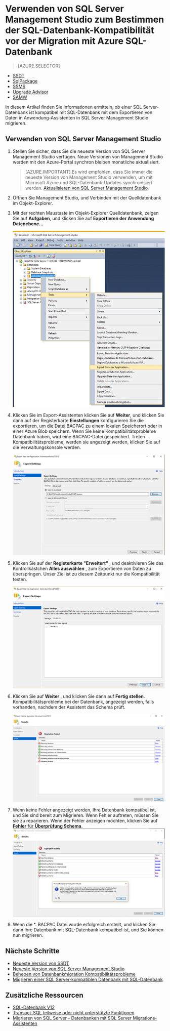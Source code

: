 <properties
   pageTitle="Verwenden von SQL Server Management Studio zum Bestimmen der SQL-Datenbank-Kompatibilität vor der Migration mit Azure SQL-Datenbank | Microsoft Azure"
   description="Microsoft Azure SQL-Datenbank, Datenbankmigration, SQL-Datenbank Kompatibilität, Exportieren von Daten in Application Wizard"
   services="sql-database"
   documentationCenter=""
   authors="CarlRabeler"
   manager="jhubbard"
   editor=""/>

<tags
   ms.service="sql-database"
   ms.devlang="NA"
   ms.topic="article"
   ms.tgt_pltfrm="NA"
   ms.workload="sqldb-migrate"
   ms.date="08/29/2016"
   ms.author="carlrab"/>

# <a name="use-sql-server-management-studio-to-determine-sql-database-compatibility-before-migration-to-azure-sql-database"></a>Verwenden von SQL Server Management Studio zum Bestimmen der SQL-Datenbank-Kompatibilität vor der Migration mit Azure SQL-Datenbank

> [AZURE.SELECTOR]
- [SSDT](sql-database-cloud-migrate-fix-compatibility-issues-ssdt.md)
- [SqlPackage](sql-database-cloud-migrate-determine-compatibility-sqlpackage.md)
- [SSMS](sql-database-cloud-migrate-determine-compatibility-ssms.md)
- [Upgrade Advisor](http://www.microsoft.com/download/details.aspx?id=48119)
- [SAMW](sql-database-cloud-migrate-fix-compatibility-issues.md)
 
In diesem Artikel finden Sie Informationen ermitteln, ob einer SQL Server-Datenbank ist kompatibel mit SQL-Datenbank mit dem Exportieren von Daten in Anwendung-Assistenten in SQL Server Management Studio migrieren.

## <a name="using-sql-server-management-studio"></a>Verwenden von SQL Server Management Studio

1. Stellen Sie sicher, dass Sie die neueste Version von SQL Server Management Studio verfügen. Neue Versionen von Management Studio werden mit den Azure-Portal synchron bleiben monatliche aktualisiert.

     > [AZURE.IMPORTANT] Es wird empfohlen, dass Sie immer die neueste Version von Management Studio verwenden, um mit Microsoft Azure und SQL-Datenbank-Updates synchronisiert werden. [Aktualisieren von SQL Server Management Studio](https://msdn.microsoft.com/library/mt238290.aspx).

2. Öffnen Sie Management Studio, und Verbinden mit der Quelldatenbank im Objekt-Explorer.
3. Mit der rechten Maustaste im Objekt-Explorer Quelldatenbank, zeigen Sie auf **Aufgaben**, und klicken Sie auf **Exportieren der Anwendung Datenebene...**

    ![Exportieren einer Datenebene Anwendungs aus dem Menü Aufgaben](./media/sql-database-cloud-migrate/TestForCompatibilityUsingSSMS01.png)

4. Klicken Sie im Export-Assistenten klicken Sie auf **Weiter**, und klicken Sie dann auf der Registerkarte **Einstellungen** konfigurieren Sie die exportieren, um die Datei BACPAC zu einem lokalen Speicherort oder in einer Azure Blob speichern. Wenn Sie keine Kompatibilitätsprobleme Datenbank haben, wird eine BACPAC-Datei gespeichert. Treten Kompatibilitätsprobleme, werden sie angezeigt werden, klicken Sie auf die Verwaltungskonsole werden.

    ![Exportieren von Einstellungen](./media/sql-database-cloud-migrate/TestForCompatibilityUsingSSMS02.png)

5. Klicken Sie auf der **Registerkarte "Erweitert"** , und deaktivieren Sie das Kontrollkästchen **Alles auswählen** , zum Exportieren von Daten zu überspringen. Unser Ziel ist zu diesem Zeitpunkt nur die Kompatibilität testen.

    ![Exportieren von Einstellungen](./media/sql-database-cloud-migrate/TestForCompatibilityUsingSSMS03.png)

6. Klicken Sie auf **Weiter** , und klicken Sie dann auf **Fertig stellen**. Kompatibilitätsprobleme bei der Datenbank, angezeigt werden, falls vorhanden, nachdem der Assistent das Schema prüft.

    ![Exportieren von Einstellungen](./media/sql-database-cloud-migrate/TestForCompatibilityUsingSSMS04.png)

7. Wenn keine Fehler angezeigt werden, Ihre Datenbank kompatibel ist, und Sie sind bereit zum Migrieren. Wenn Fehler auftreten, müssen Sie sie zu reparieren. Wenn der Fehler anzeigen möchten, klicken Sie auf **Fehler** für **Überprüfung Schema**. 
    ![Exportieren von Einstellungen](./media/sql-database-cloud-migrate/TestForCompatibilityUsingSSMS05.png)

8.  Wenn die *. BACPAC Datei wurde erfolgreich erstellt, und klicken Sie dann Ihre Datenbank mit SQL-Datenbank kompatibel ist, und Sie können nun migrieren.

## <a name="next-steps"></a>Nächste Schritte

- [Neueste Version von SSDT](https://msdn.microsoft.com/library/mt204009.aspx)
- [Neueste Version von SQL Server Management Studio](https://msdn.microsoft.com/library/mt238290.aspx)
- [Beheben von Datenbankmigration Kompatibilitätsprobleme](sql-database-cloud-migrate.md#fix-database-migration-compatibility-issues)
- [Migrieren einer SQL Server-kompatiblen Datenbank mit SQL-Datenbank](sql-database-cloud-migrate.md#migrate-a-compatible-sql-server-database-to-sql-database)

## <a name="additional-resources"></a>Zusätzliche Ressourcen

- [SQL-Datenbank V12](sql-database-v12-whats-new.md)
- [Transact-SQL teilweise oder nicht unterstützte Funktionen](sql-database-transact-sql-information.md)
- [Migrieren von SQL Server - Datenbanken mit SQL Server Migrations-Assistenten](http://blogs.msdn.com/b/ssma/)
